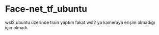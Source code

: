 # Face-net_tf_ubuntu

wsl2 ubuntu üzerinde train yaptım fakat wsl2 ya kameraya erişim olmadığı için olmadı.
